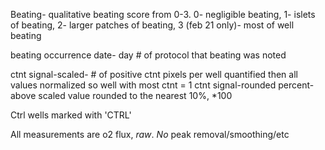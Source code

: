 
Beating- qualitative beating score from 0-3. 
0- negligible beating, 1- islets of beating, 2- larger patches of beating, 3 (feb 21 only)- most of well beating

beating occurrence date- day # of protocol that beating was noted

ctnt signal-scaled- # of positive ctnt pixels per well quantified then all values normalized so well with most ctnt = 1
ctnt signal-rounded percent- above scaled value rounded to the nearest 10%, *100

Ctrl wells marked with 'CTRL'

All measurements are o2 flux, *raw*. *No* peak removal/smoothing/etc

